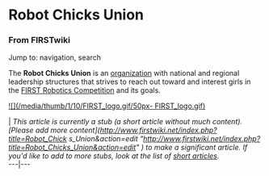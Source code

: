 # Robot Chicks Union

### From FIRSTwiki

Jump to: navigation, search

The **Robot Chicks Union** is an [organization](/index.php/Organizations
"Organizations" ) with national and regional leadership structures that
strives to reach out toward and interest girls in the [FIRST Robotics
Competition](/index.php/FIRST_Robotics_Competition "FIRST Robotics
Competition" ) and its goals.

[![](/media/thumb/1/10/FIRST_logo.gif/50px-
FIRST_logo.gif)](/index.php/Image:FIRST_logo.gif "" )

|  _This article is currently a stub (a short article without much content).
[Please add more content](http://www.firstwiki.net/index.php?title=Robot_Chick
s_Union&action=edit
"http://www.firstwiki.net/index.php?title=Robot_Chicks_Union&action=edit" ) to
make a significant article. If you'd like to add to more stubs, look at the
list of [short articles](/index.php/Special:Shortpages "Special:Shortpages"
)._  
---|---  
  
